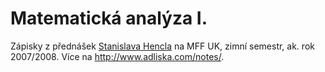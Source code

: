 # Matematická analýza I.
Zápisky z přednášek [Stanislava Hencla](http://www.karlin.mff.cuni.cz/~hencl)
na MFF UK, zimní semestr, ak. rok 2007/2008.
Více na http://www.adliska.com/notes/.
